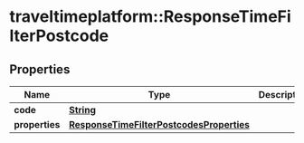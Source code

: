 # traveltimeplatform::ResponseTimeFilterPostcode

## Properties
Name | Type | Description | Notes
------------ | ------------- | ------------- | -------------
**code** | [**String**](String.md) |  | 
**properties** | [**ResponseTimeFilterPostcodesProperties**](ResponseTimeFilterPostcodesProperties.md) |  | 


